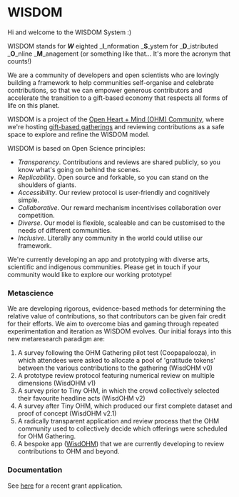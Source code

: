 # WISDOM

Hi and welcome to the WISDOM System :)

WISDOM stands for 
_**W**_ eighted
_**I**_nformation 
_**S**_ystem for 
_**D**_istributed 
_**O**_nline 
_**M**_anagement (or something like that... It's more the acronym that counts!)

We are a community of developers and open scientists who are lovingly building a framework to help communities self-organise and celebrate contributions, so that we can empower generous contributors and accelerate the transition to a gift-based economy that respects all forms of life on this planet. 

WISDOM is a project of the [Open Heart + Mind (OHM) Community](https://github.com/openheartmind), where we're hosting [gift-based gatherings](https://github.com/openheartmind/OHM-Gathering/) and reviewing contributions as a safe space to explore and refine the WISDOM model.

WISDOM is based on Open Science principles:
- _Transparency_. Contributions and reviews are shared publicly, so you know what's going on behind the scenes.
- _Replicability_. Open source and forkable, so you can stand on the shoulders of giants.
- _Accessibility_. Our review protocol is user-friendly and cognitively simple.
- _Collaborative_. Our reward mechanism incentivises collaboration over competition.
- _Diverse_. Our model is flexible, scaleable and can be customised to the needs of different communities. 
- _Inclusive_. Literally any community in the world could utilise our framework.

We're currently developing an app and prototyping with diverse arts, scientific and indigenous communities. Please get in touch if your community would like to explore our working prototype! 

### Metascience
We are developing rigorous, evidence-based methods for determining the relative value of contributions, so that contributors can be given fair credit for their efforts. We aim to overcome bias and gaming through repeated experimentation and iteration as WISDOM evolves. Our initial forays into this new metaresearch paradigm are: 

1. A survey following the OHM Gathering pilot test (Coopapalooza), in which attendees were asked to allocate a pool of 'gratitude tokens' between the various contributions to the gathering (WisdOHM v0)
2. A prototype review protocol featuring numerical review on multiple dimensions (WisdOHM v1)
3. A survey prior to Tiny OHM, in which the crowd collectively selected their favourite headline acts (WisdOHM v2)
4. A survey after Tiny OHM, which produced our first complete dataset and proof of concept (WisdOHM v2.1)
5. A radically transparent application and review process that the OHM community used to collectively decide which offerings were scheduled for OHM Gathering.
6. A bespoke app ([WisdOHM](https://github.com/openheartmind/wisdohm)) that we are currently developing to review contributions to OHM and beyond.  

### Documentation
See [here](grant-proposals/ACX-2023.md) for a recent grant application. 
